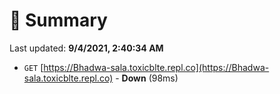 # 📖 Summary
Last updated: **9/4/2021, 2:40:34 AM**

- `GET` [https://Bhadwa-sala.toxicblte.repl.co](https://Bhadwa-sala.toxicblte.repl.co) - **Down** (98ms)
